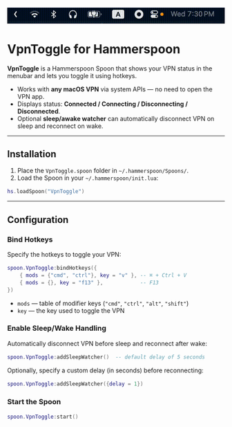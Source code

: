 ![demo](.github/header.gif)

# VpnToggle for Hammerspoon

**VpnToggle** is a Hammerspoon Spoon that shows your VPN status in the menubar and lets you toggle it using hotkeys.

* Works with **any macOS VPN** via system APIs — no need to open the VPN app.
* Displays status: **Connected / Connecting / Disconnecting / Disconnected**.
* Optional **sleep/awake watcher** can automatically disconnect VPN on sleep and reconnect on wake.

---

## Installation

1. Place the `VpnToggle.spoon` folder in `~/.hammerspoon/Spoons/`.
2. Load the Spoon in your `~/.hammerspoon/init.lua`:

```lua
hs.loadSpoon("VpnToggle")
```

---

## Configuration

### Bind Hotkeys

Specify the hotkeys to toggle your VPN:

```lua
spoon.VpnToggle:bindHotkeys({
    { mods = {"cmd", "ctrl"}, key = "v" }, -- ⌘ + Ctrl + V
    { mods = {}, key = "f13" },            -- F13
})
```

* `mods` — table of modifier keys (`"cmd"`, `"ctrl"`, `"alt"`, `"shift"`)
* `key` — the key used to toggle the VPN

### Enable Sleep/Wake Handling

Automatically disconnect VPN before sleep and reconnect after wake:

```lua
spoon.VpnToggle:addSleepWatcher()  -- default delay of 5 seconds
```

Optionally, specify a custom delay (in seconds) before reconnecting:

```lua
spoon.VpnToggle:addSleepWatcher({delay = 1})
```

### Start the Spoon

```lua
spoon.VpnToggle:start()
```
